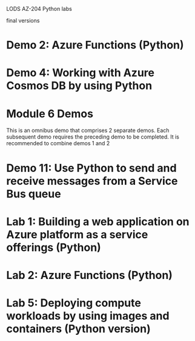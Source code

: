 LODS AZ-204 Python labs

final versions

# Demo 2: Azure Functions (Python)

# Demo 4: Working with Azure Cosmos DB by using Python

# Module 6 Demos

This is an omnibus demo that comprises 2 separate demos. Each subsequent demo requires the preceding demo
to be completed. It is recommended to combine demos 1 and 2

# Demo 11: Use Python to send and receive messages from a Service Bus queue

# Lab 1: Building a web application on Azure platform as a service offerings  (Python)
# Lab 2: Azure Functions (Python)
# Lab 5: Deploying compute workloads by using images and containers (Python version)
